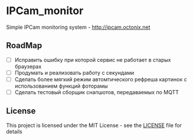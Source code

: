 # IPCam_monitor
Simple IPCam monitoring system - http://ipcam.octonix.net

## RoadMap
- [ ] Исправить ошибку при которой сервис не работает в старых браузерах
- [ ] Продумать и реализовать работу с секундами
- [ ] Сделать более мягкий режим автомтического рефреша картинок с использованием функций фоторамы
- [ ] Сделать тестовый сборщик снапшотов, передаваемых по MQTT

## License
This project is licensed under the MIT License - see the [LICENSE](LICENSE) file for details
